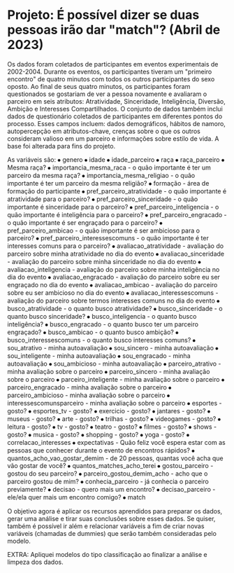 # Projeto: É possível dizer se duas pessoas irão dar "match"? (Abril de 2023)
Os dados foram coletados de participantes em eventos experimentais de 2002-2004. Durante os eventos, os participantes tiveram um "primeiro encontro" de quatro minutos com todos os outros participantes do sexo oposto. Ao final de seus quatro minutos, os participantes foram questionados se gostariam de ver a pessoa novamente e  avaliaram o parceiro em seis atributos: Atratividade, Sinceridade, Inteligência, Diversão, Ambição e Interesses Compartilhados. O conjunto de dados também inclui dados de questionário coletados de participantes em diferentes pontos do processo. Esses campos incluem: dados demográficos, hábitos de namoro, autopercepção em atributos-chave, crenças sobre o que os outros consideram valioso em um parceiro e informações sobre estilo de vida. A base foi alterada para fins do projeto.

As variáveis são:
⦁	genero 
⦁	idade
⦁	idade_parceiro
⦁	raça
⦁	raça_parceiro
⦁	Mesma raça?
⦁	importancia_mesma_raca - o quão importante é ter um parceiro da mesma raça?
⦁	importancia_mesma_religiao - o quão importante é ter um parceiro da mesma religião?
⦁	formação - área de formação do participante
⦁	pref_parceiro_atratividade - o quão importante é atratividade para o parceiro?
⦁	pref_parceiro_sinceridade - o quão importante é sinceridade para o parceiro?
⦁	pref_parceiro_inteligencia - o quão importante é inteligência para o parceiro?
⦁	pref_parceiro_engracado - o quão importante é ser engraçado para o parceiro?
⦁	pref_parceiro_ambicao - o quão importante é ser ambicioso para o parceiro?
⦁	pref_parceiro_interessescomuns - o quão importante é ter interesses comuns para o parceiro?
⦁	avaliacao_atratividade - avaliação do parceiro sobre minha atratividade no dia do evento
⦁	avaliacao_sinceridade - avaliação do parceiro sobre minha sinceridade no dia do evento
⦁	avaliacao_inteligencia - avaliação do parceiro sobre minha inteligência no dia do evento
⦁	avaliacao_engracado - avaliação do parceiro sobre eu ser engraçado no dia do evento
⦁	avaliacao_ambicao - avaliação do parceiro sobre eu ser ambicioso no dia do evento
⦁	avaliacao_interessescomuns - avaliação do parceiro sobre termos interesses comuns no dia do evento
⦁	busco_atratividade - o quanto busco atratividade?
⦁	busco_sinceridade - o quanto busco sinceridade?
⦁	busco_inteligencia - o quanto busco inteligência?
⦁	busco_engracado - o quanto busco ter um parceiro engraçado?
⦁	busco_ambicao - o quanto busco ambição?
⦁	busco_interessescomuns - o quanto busco interesses comuns?
⦁	sou_atrativo - minha autoavaliação
⦁	sou_sincero - minha autoavaliação
⦁	sou_inteligente - minha autoavaliação
⦁	sou_engracado - minha autoavaliação
⦁	sou_ambicioso - minha autoavaliação
⦁	parceiro_atrativo - minha avaliação sobre o parceiro
⦁	parceiro_sincero - minha avaliação sobre o parceiro
⦁	parceiro_inteligente - minha avaliação sobre o parceiro
⦁	parceiro_engracado - minha avaliação sobre o parceiro
⦁	parceiro_ambicioso - minha avaliação sobre o parceiro
⦁	interessescomunsparceiro - minha avaliação sobre o parceiro
⦁	esportes - gosto?
⦁	esportes_tv - gosto?
⦁	exercicio - gosto?
⦁	jantares - gosto?
⦁	museus - gosto?
⦁	arte - gosto?
⦁	trilhas - gosto?
⦁	videogames - gosto?
⦁	leitura - gosto?
⦁	tv - gosto?
⦁	teatro - gosto?
⦁	filmes - gosto?
⦁	shows - gosto?
⦁	musica - gosto?
⦁	shopping - gosto?
⦁	yoga - gosto?
⦁	correlacao_interesses
⦁	expectativas - Quão feliz você espera estar com as pessoas que conhecer durante o evento de encontros rápidos?
⦁	quantos_acho_vao_gostar_demim - de 20 pessoas, quantas você acha que vão gostar de você?
⦁	quantos_matches_acho_terei 
⦁	gostou_parceiro - gostou do seu parceiro?
⦁	parceiro_gostou_demim_acho - acho que o parceiro gostou de mim?
⦁	conhecia_parceiro - já conhecia o parceiro previamente?
⦁	decisao - quero mais um encontro?
⦁	decisao_parceiro - ele/ela quer mais um encontro comigo?
⦁	match

O objetivo agora é aplicar os recursos aprendidos para preparar os dados, gerar uma análise e tirar suas conclusões sobre esses dados. Se quiser, também é possível ir além e relacionar variáveis a fim de criar novas variáveis (chamadas de dummies) que serão também consideradas pelo modelo.

EXTRA: Apliquei modelos do tipo classificação ao finalizar a análise e limpeza dos dados.

